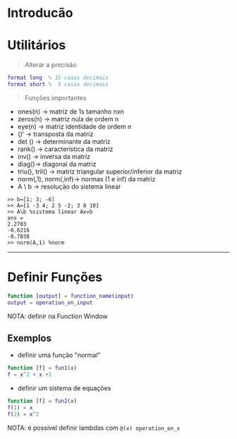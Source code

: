 # Introducão

# Utilitários
> Alterar a precisão
```matlab
format long  % 15 casas decimais
format short %  5 casas decimais
```

> Funções importantes
* ones(n) -> matriz de 1s tamanho nxn
* zeros(n) -> matriz nula de ordem n
* eye(n) -> matriz identidade de ordem n
* ()’ -> transposta da matriz
* det () -> determinante da matriz
* rank() -> característica da matriz
* inv() -> inversa da matriz
* diag()-> diagonal da matriz
* triu(), tril() -> matriz triangular superior/inferior da matriz
* norm(,1), norm(,inf)-> normas (1 e inf) da matriz
* A \ b -> resolução do sistema linear

```
>> b=[1; 3; -6]
>> A=[1 -3 4; 2 5 -2; 3 8 10]
>> A\b %sistema linear Ax=b
ans =
2.2703
-0.6216
-0.7838
>> norm(A,1) %norm
```

- - - -

# Definir Funções
```Matlab
function [output] = function_name(input)
output = operation_on_input
```
NOTA: definir na Function Window

## Exemplos
* definir uma função "normal"
```Matlab
function [f] = fun1(x)
f = x^2 + x +1
```
* definir um sistema de equações
```Matlab
function [f] = fun2(x)
f(1) = x
f(2) = x^2
```

NOTA: é possível definir lambdas com `@(x) operation_on_x`

